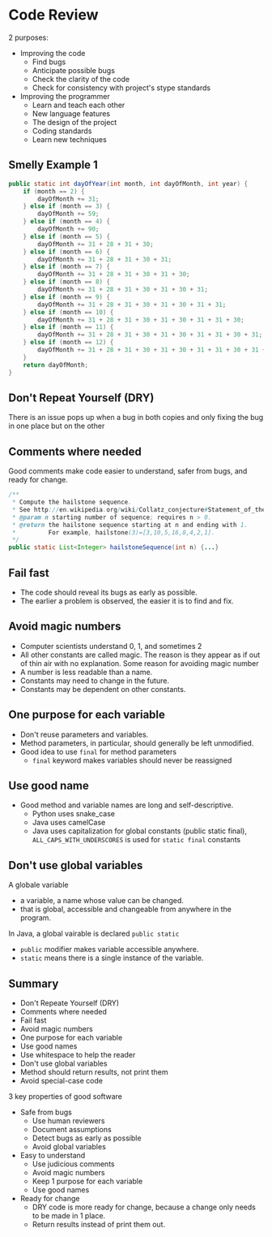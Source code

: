 # Code Review

2 purposes:
- Improving the code
    - Find bugs
    - Anticipate possible bugs
    - Check the clarity of the code
    - Check for consistency with project's stype standards
- Improving the programmer
    - Learn and teach each other
    - New language features
    - The design of the project
    - Coding standards
    - Learn new techniques


## Smelly Example 1
``` Java
public static int dayOfYear(int month, int dayOfMonth, int year) {
    if (month == 2) {
        dayOfMonth += 31;
    } else if (month == 3) {
        dayOfMonth += 59;
    } else if (month == 4) {
        dayOfMonth += 90;
    } else if (month == 5) {
        dayOfMonth += 31 + 28 + 31 + 30;
    } else if (month == 6) {
        dayOfMonth += 31 + 28 + 31 + 30 + 31;
    } else if (month == 7) {
        dayOfMonth += 31 + 28 + 31 + 30 + 31 + 30;
    } else if (month == 8) {
        dayOfMonth += 31 + 28 + 31 + 30 + 31 + 30 + 31;
    } else if (month == 9) {
        dayOfMonth += 31 + 28 + 31 + 30 + 31 + 30 + 31 + 31;
    } else if (month == 10) {
        dayOfMonth += 31 + 28 + 31 + 30 + 31 + 30 + 31 + 31 + 30;
    } else if (month == 11) {
        dayOfMonth += 31 + 28 + 31 + 30 + 31 + 30 + 31 + 31 + 30 + 31;
    } else if (month == 12) {
        dayOfMonth += 31 + 28 + 31 + 30 + 31 + 30 + 31 + 31 + 30 + 31 + 31;
    }
    return dayOfMonth;
}
```


## Don't Repeat Yourself (DRY)
There is an issue pops up when a bug in both copies and only fixing the bug in one place but on the other


## Comments where needed
Good comments make code easier to understand, safer from bugs, and ready for change.

``` Java
/**
 * Compute the hailstone sequence.
 * See http://en.wikipedia.org/wiki/Collatz_conjecture#Statement_of_the_problem
 * @param n starting number of sequence; requires n > 0.
 * @return the hailstone sequence starting at n and ending with 1.
 *         For example, hailstone(3)=[3,10,5,16,8,4,2,1].
 */
public static List<Integer> hailstoneSequence(int n) {...}
```


## Fail fast
- The code should reveal its bugs as early as possible.
- The earlier a problem is observed, the easier it is to find and fix.

## Avoid magic numbers
- Computer scientists understand 0, 1, and sometimes 2 
- All other constants are called magic. The reason is they appear as if out of thin air with no explanation.
Some reason for avoiding magic number
- A number is less readable than a name.
- Constants may need to change in the future.
- Constants may be dependent on other constants.


## One purpose for each variable
- Don't reuse parameters and variables.
- Method parameters, in particular, should generally be left unmodified. 
- Good idea to use `final` for method parameters
    - `final` keyword makes variables should never be reassigned

## Use good name
- Good method and variable names are long and self-descriptive.
    - Python uses snake_case
    - Java uses camelCase
    - Java uses capitalization for global constants (public static final), `ALL_CAPS_WITH_UNDERSCORES` is used for `static final` constants
    


## Don't use global variables
A globale variable
 - a variable, a name whose value can be changed.
 - that is global, accessible and changeable from anywhere in the program.
    
In Java, a global vairable is declared `public static`
 - `public` modifier makes variable accessible anywhere.
 - `static` means there is a single instance of the variable.


## Summary
 - Don't Repeate Yourself (DRY)
 - Comments where needed
 - Fail fast
 - Avoid magic numbers
 - One purpose for each variable
 - Use good names
 - Use whitespace to help the reader
 - Don't use global variables
 - Method should return results, not print them
 - Avoid special-case code

3 key properties of good software 
 - Safe from bugs
    - Use human reviewers
    - Document assumptions
    - Detect bugs as early as possible
    - Avoid global variables
 - Easy to understand
    - Use judicious comments
    - Avoid magic numbers
    - Keep 1 purpose for each variable
    - Use good names
 - Ready for change
    - DRY code is more ready for change, because a change only needs to be made in 1 place.
    - Return results instead of print them out.



